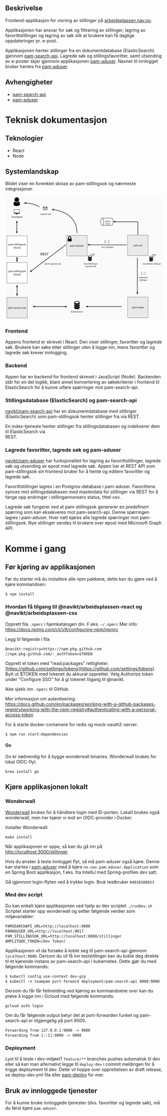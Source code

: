 ## Beskrivelse

Frontend-applikasjon for visning av stillinger på [arbeidsplassen.nav.no](https://arbeidsplassen.nav.no).

Applikasjonen har ansvar for søk og filtrering av stillinger, lagring av favorittstillinger og lagring av søk slik at
brukere kan få daglige oppdateringer pr. e-post.

Applikasjonen henter stillinger fra en dokumentdatabase (ElasticSearch) gjennom
[pam-search-api](https://github.com/navikt/pam-search-api). Lagrede søk og stillingsfavoritter, samt utsending av
e-poster skjer gjennom applikasjonen [pam-aduser](https://github.com/navikt/pam-aduser).
Navnet til innlogget bruker hentes fra [pam-aduser](https://github.com/navikt/pam-aduser).

## Avhengigheter

-   [pam-search-api](https://github.com/navikt/pam-search-api)
-   [pam-aduser](https://github.com/navikt/pam-aduser)

# Teknisk dokumentasjon

## Teknologier

-   React
-   Node

## Systemlandskap

Bildet viser en forenklet skisse av pam-stillingsok og nærmeste integrasjoner.

![Teknisk skisse](images/teknisk-skisse.png)

### Frontend

Appens frontend er skrevet i React. Den viser stillinger, favoritter og lagrede søk. Brukere kan søke etter
stillinger uten å logge inn, mens favoritter og lagrede søk krever innlogging.

### Backend

Appen har en backend for frontend skrevet i JavaScript (Node). Backenden står for en del logikk, blant annet
konvertering av søkekriterier i frontend til ElasticSearch for å kunne utføre spørringer mot pam-search-api.

### Stillingsdatabase (ElasticSearch) og pam-search-api

[navikt/pam-search-api](http://github.com/navikt/pam-search-api) har en dokumentdatabase med stillinger
(ElasticSearch) som pam-stillingsok henter stillinger fra via REST.

En index-tjeneste henter stillinger fra stillingsdatabasen og indekserer dem til ElasticSearch via  
REST.

### Lagrede favoritter, lagrede søk og pam-aduser

[navikt/pam-aduser](http://github.com/navikt/pam-aduser) har funksjonalitet for lagring av
favorittstillinger, lagrede søk og utsending av epost med lagrede søk. Appen har et REST API som pam-stillingsok sin frontend bruker for å
hente og editere favoritter og lagrede søk.

Favorittstillinger lagres i en Postgres-database i pam-aduser. Favorittene synces mot
stillingsdatabasen med masterdata for stillinger via REST for å fange opp endringer i stillingannonsers status, tittel
osv.

Lagrede søk fungerer ved at pam-stillingsok genererer en predefinert spørring som kan eksekveres mot pam-search-api.
Denne spørringen lagres i pam-aduser. Hver natt kjøres alle lagrede spørringer mot pam-stillingsok. Nye
stillinger sendes til brukere over epost med Microsoft Graph API.

# Komme i gang

## Før kjøring av applikasjonen

Før du starter må du installere alle npm pakkene, dette kan du gjøre ved å kjøre kommandoen:

```
$ npm install
```

### Hvordan få tilgang til @navikt/arbeidsplassen-react og @navikt/arbeidsplassen-css

Opprett fila `.npmrc` i hjemkatalogen din. F.eks. `~/.npmrc` Mer info: https://docs.npmjs.com/cli/v9/configuring-npm/npmrc

Legg til følgende i fila

```
@navikt:registry=https://npm.pkg.github.com
//npm.pkg.github.com/:_authToken=$TOKEN
```

Opprett et token med "read:packages" rettigheter. [https://github.com/settings/tokens](https://github.com/settings/tokens) Bytt ut \$TOKEN med tokenet du akkurat opprettet. Velg Authorize token under "Configure SSO" for å gi tokenet tilgang til @navikt.

Ikke sjekk inn `.npmrc` til GitHub.

Mer informasjon om autentisering: https://docs.github.com/en/packages/working-with-a-github-packages-registry/working-with-the-npm-registry#authenticating-with-a-personal-access-token

For å starte docker-containere for redis og mock-oauth2-server.

```
$ npm run start:dependencies
```

#### Go

Go er nødvendig for å bygge wonderwall binaries. Wonderwall brukes for lokal OIDC-flyt.

```
brew install go
```

## Kjøre applikasjonen lokalt

### Wonderwall

[Wonderwall](https://github.com/nais/wonderwall) brukes for å håndtere login med ID-porten.
Lokalt brukes også wonderwall, men her kjører vi mot en OIDC-provider i Docker.

Installer Wonderwall:

```
make install
```

Når applikasjonen er oppe, så kan du gå inn på [http://localhost:3000/stillinger](http://localhost:3000/stillinger)

Hvis du ønsker å teste innlogget flyt, så må pam-aduser også kjøre. Denne kan startes i [pam-aduser](http://github.com/navikt/pam-aduser)
med å kjøre `no.nav.pam.aduser.Application` som en Spring Boot applikasjon, f.eks. fra IntelliJ med Spring-profilen _dev_ satt.

Gå igjennom login-flyten ved å trykke login. Bruk testbruker `04010100653`

### Med dev script

Du kan enkelt kjøre applikasjonen ved hjelp av dev scriptet `./runDev.sh`
Scriptet starter opp wonderwall og setter følgende verdier som miljøvariabler:

```
PAMSEARCHAPI_URL=http://localhost:9000
PAMADUSER_URL=http://localhost:9017
PAM_STILLINGSOK_URL=http://localhost:8080/stillinger
AMPLITUDE_TOKEN=(Dev Token)
```

Applikasjonen vil da forsøke å koble seg til pam-search-api gjennom `localhost:9000`.
Dersom du vil få inn teststillinger kan du koble deg direkte til et kjørende instans av pam-search-api i kubernetes. Dette gjør du med følgende kommando:

```
$ kubectl config use-context dev-gcp
$ kubectl -n teampam port-forward deployment/pam-search-api 9000:9000
```

Dersom du får får feilmelding ved kjøring av kommandoene over kan du prøve å logge inn i Gcloud med følgende kommando.

```
gcloud auth login
```

Om du får følgende output betyr det at port-forwarden funket og pam-search-api er tilgjengelig på port 9000.

```
Forwarding from 127.0.0.1:9000 -> 9000
Forwarding from [::1]:9000 -> 9000
```

### Deployment

Lyst til å teste i dev-miljøet? `feature/**` branches pushes automatisk til dev eller så kan man alternativt legge til `deploy:dev` i commit meldingen for å trigge deployment til dev. Dette vil hoppe over opprettelsen av draft release, se deploy-dev.yml fila eller [pam-deploy](https://github.com/navikt/pam-deploy/blob/master/.github/workflows/deploy-dev.yml) for mer.

## Bruk av innloggede tjenester

For å kunne bruke innloggede tjenester (dvs. favoritter og lagrede søk), må du først kjøre `pam-aduser`.
